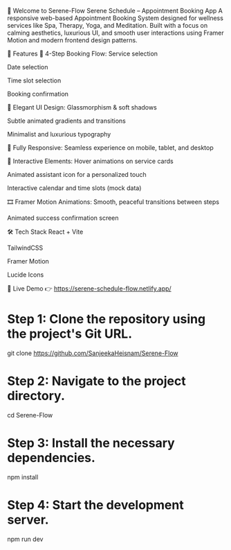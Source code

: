 🌿 Welcome to Serene-Flow
Serene Schedule – Appointment Booking App
A responsive web-based Appointment Booking System designed for wellness services like Spa, Therapy, Yoga, and Meditation. Built with a focus on calming aesthetics, luxurious UI, and smooth user interactions using Framer Motion and modern frontend design patterns.

🔮 Features
🌸 4-Step Booking Flow:
Service selection

Date selection

Time slot selection

Booking confirmation

💎 Elegant UI Design:
Glassmorphism & soft shadows

Subtle animated gradients and transitions

Minimalist and luxurious typography

📱 Fully Responsive:
Seamless experience on mobile, tablet, and desktop

🎨 Interactive Elements:
Hover animations on service cards

Animated assistant icon for a personalized touch

Interactive calendar and time slots (mock data)

🎞️ Framer Motion Animations:
Smooth, peaceful transitions between steps

Animated success confirmation screen

🛠️ Tech Stack
React + Vite

TailwindCSS

Framer Motion

Lucide Icons

🚀 Live Demo
👉 https://serene-schedule-flow.netlify.app/
# Step 1: Clone the repository using the project's Git URL.
git clone https://github.com/SanjeekaHeisnam/Serene-Flow

# Step 2: Navigate to the project directory.
cd Serene-Flow

# Step 3: Install the necessary dependencies.
npm install

# Step 4: Start the development server.
npm run dev




```

